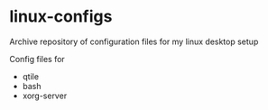 # linux-configs
Archive repository of configuration files for my linux desktop setup

Config files for
- qtile
- bash
- xorg-server
